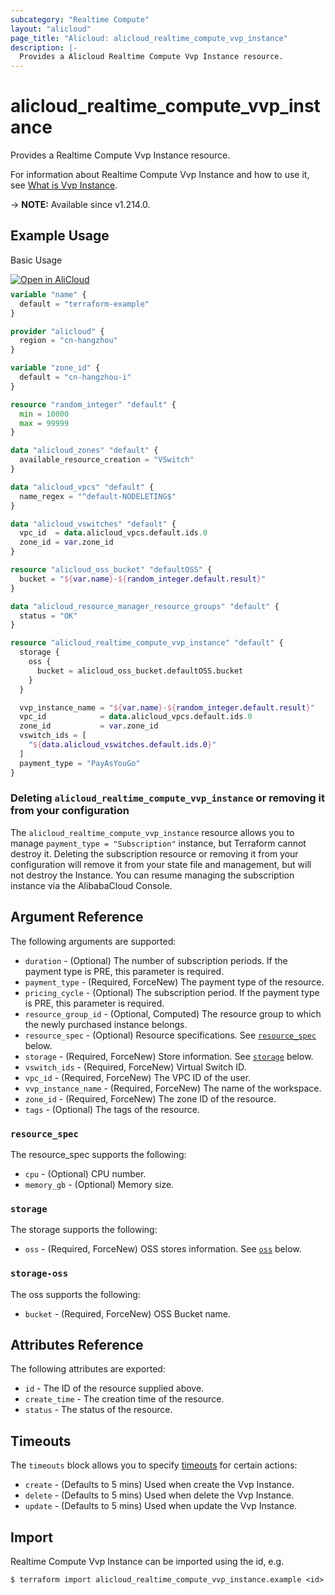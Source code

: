 ```yaml
---
subcategory: "Realtime Compute"
layout: "alicloud"
page_title: "Alicloud: alicloud_realtime_compute_vvp_instance"
description: |-
  Provides a Alicloud Realtime Compute Vvp Instance resource.
---
```


# alicloud_realtime_compute_vvp_instance

Provides a Realtime Compute Vvp Instance resource.

For information about Realtime Compute Vvp Instance and how to use it, see [What is Vvp Instance](https://next.api.alibabacloud.com/api/foasconsole/2019-06-01/CreateInstance).

-> **NOTE:** Available since v1.214.0.

## Example Usage

Basic Usage

<div style="display: block;margin-bottom: 40px;"><div class="oics-button" style="float: right;position: absolute;margin-bottom: 10px;">
  <a href="https://api.aliyun.com/terraform?resource=alicloud_realtime_compute_vvp_instance&exampleId=792066f6-d31f-1430-6938-efd5b5ea05572cbef86a&activeTab=example&spm=docs.r.realtime_compute_vvp_instance.0.792066f6d3&intl_lang=EN_US" target="_blank">
    <img alt="Open in AliCloud" src="https://img.alicdn.com/imgextra/i1/O1CN01hjjqXv1uYUlY56FyX_!!6000000006049-55-tps-254-36.svg" style="max-height: 44px; max-width: 100%;">
  </a>
</div></div>

```terraform
variable "name" {
  default = "terraform-example"
}

provider "alicloud" {
  region = "cn-hangzhou"
}

variable "zone_id" {
  default = "cn-hangzhou-i"
}

resource "random_integer" "default" {
  min = 10000
  max = 99999
}

data "alicloud_zones" "default" {
  available_resource_creation = "VSwitch"
}

data "alicloud_vpcs" "default" {
  name_regex = "^default-NODELETING$"
}

data "alicloud_vswitches" "default" {
  vpc_id  = data.alicloud_vpcs.default.ids.0
  zone_id = var.zone_id
}

resource "alicloud_oss_bucket" "defaultOSS" {
  bucket = "${var.name}-${random_integer.default.result}"
}

data "alicloud_resource_manager_resource_groups" "default" {
  status = "OK"
}

resource "alicloud_realtime_compute_vvp_instance" "default" {
  storage {
    oss {
      bucket = alicloud_oss_bucket.defaultOSS.bucket
    }
  }

  vvp_instance_name = "${var.name}-${random_integer.default.result}"
  vpc_id            = data.alicloud_vpcs.default.ids.0
  zone_id           = var.zone_id
  vswitch_ids = [
    "${data.alicloud_vswitches.default.ids.0}"
  ]
  payment_type = "PayAsYouGo"
}
```

### Deleting `alicloud_realtime_compute_vvp_instance` or removing it from your configuration

The `alicloud_realtime_compute_vvp_instance` resource allows you to manage  `payment_type = "Subscription"`  instance, but Terraform cannot destroy it.
Deleting the subscription resource or removing it from your configuration will remove it from your state file and management, but will not destroy the Instance.
You can resume managing the subscription instance via the AlibabaCloud Console.

## Argument Reference

The following arguments are supported:
* `duration` - (Optional) The number of subscription periods. If the payment type is PRE, this parameter is required.
* `payment_type` - (Required, ForceNew) The payment type of the resource.
* `pricing_cycle` - (Optional) The subscription period. If the payment type is PRE, this parameter is required.
* `resource_group_id` - (Optional, Computed) The resource group to which the newly purchased instance belongs.
* `resource_spec` - (Optional) Resource specifications. See [`resource_spec`](#resource_spec) below.
* `storage` - (Required, ForceNew) Store information. See [`storage`](#storage) below.
* `vswitch_ids` - (Required, ForceNew) Virtual Switch ID.
* `vpc_id` - (Required, ForceNew) The VPC ID of the user.
* `vvp_instance_name` - (Required, ForceNew) The name of the workspace.
* `zone_id` - (Required, ForceNew) The zone ID of the resource.
* `tags` - (Optional) The tags of the resource.

### `resource_spec`

The resource_spec supports the following:
* `cpu` - (Optional) CPU number.
* `memory_gb` - (Optional) Memory size.

### `storage`

The storage supports the following:
* `oss` - (Required, ForceNew) OSS stores information. See [`oss`](#storage-oss) below.

### `storage-oss`

The oss supports the following:
* `bucket` - (Required, ForceNew) OSS Bucket name.

## Attributes Reference

The following attributes are exported:
* `id` - The ID of the resource supplied above.
* `create_time` - The creation time of the resource.
* `status` - The status of the resource.

## Timeouts

The `timeouts` block allows you to specify [timeouts](https://developer.hashicorp.com/terraform/language/resources/syntax#operation-timeouts) for certain actions:
* `create` - (Defaults to 5 mins) Used when create the Vvp Instance.
* `delete` - (Defaults to 5 mins) Used when delete the Vvp Instance.
* `update` - (Defaults to 5 mins) Used when update the Vvp Instance.

## Import

Realtime Compute Vvp Instance can be imported using the id, e.g.

```shell
$ terraform import alicloud_realtime_compute_vvp_instance.example <id>
```